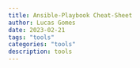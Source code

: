 ```yaml
---
title: Ansible-Playbook Cheat-Sheet
author: Lucas Gomes
date: 2023-02-21
tags: "tools"
categories: "tools"
description: tools
---
```

